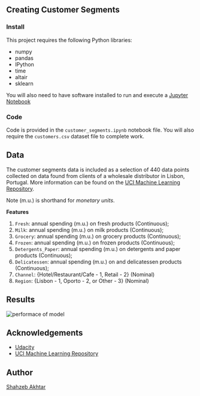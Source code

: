 ## Creating Customer Segments

### Install

This project requires the following Python libraries:

- numpy
- pandas
- IPython
- time
- altair
- sklearn

You will also need to have software installed to run and execute a [Jupyter Notebook](http://ipython.org/notebook.html)

### Code

Code is provided in the `customer_segments.ipynb` notebook file. You will also require the `customers.csv` dataset file to complete work.

## Data

The customer segments data is included as a selection of 440 data points collected on data found from clients of a wholesale distributor in Lisbon, Portugal. More information can be found on the [UCI Machine Learning Repository](https://archive.ics.uci.edu/ml/datasets/Wholesale+customers).

Note (m.u.) is shorthand for *monetary units*.

**Features**
1) `Fresh`: annual spending (m.u.) on fresh products (Continuous); 
2) `Milk`: annual spending (m.u.) on milk products (Continuous); 
3) `Grocery`: annual spending (m.u.) on grocery products (Continuous); 
4) `Frozen`: annual spending (m.u.) on frozen products (Continuous);
5) `Detergents_Paper`: annual spending (m.u.) on detergents and paper products (Continuous);
6) `Delicatessen`: annual spending (m.u.) on and delicatessen products (Continuous); 
7) `Channel`: {Hotel/Restaurant/Cafe - 1, Retail - 2} (Nominal)
8) `Region`: {Lisbon - 1, Oporto - 2, or Other - 3} (Nominal)

## Results

![performace of model](screen_shots/performance.png)

## Acknowledgements
 - [Udacity](https://www.udacity.com/)
 - [UCI Machine Learning Repository](https://archive.ics.uci.edu/ml/datasets/Wholesale+customers)

## Author

[Shahzeb Akhtar](https://www.linkedin.com/in/shahzebakhtar/)
